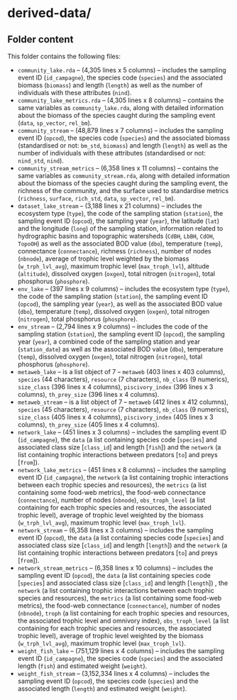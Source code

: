# derived-data/

## Folder content
This folder contains the following files:  
- `community_lake.rda` – (4,305 lines x 5 columns) – includes the sampling event ID (`id_campagne`), the species code (`species`) and the associated biomass (`biomass`) and length (`length`) as well as the number of individuals with these attributes (`nind`).  
- `community_lake_metrics.rda` – (4,305 lines x 8 columns) – contains the same variables as `community_lake.rda`, along with detailed information about the biomass of the species caught during the sampling event (`data`, `sp_vector`, `rel_bm`).  
- `community_stream` – (48,879 lines x 7 columns) – includes the sampling event ID (`opcod`), the species code (`species`) and the associated biomass (standardised or not: `bm_std`, `biomass`) and length (`length`) as well as the number of individuals with these attributes (standardised or not: `nind_std`, `nind`).  
- `community_stream_metrics` – (6,358 lines x 11 columns) – contains the same variables as `community_stream.rda`, along with detailed information about the biomass of the species caught during the sampling event, the richness of the community, and the surface used to standardise metrics (`richness`, `surface`, `rich_std`, `data`, `sp_vector`, `rel_bm`).  
- `dataset_lake_stream` – (3,188 lines x 21 columns) – includes the ecosystem type (`type`), the code of the sampling station (`station`), the sampling event ID (`opcod`), the sampling year (`year`), the latitude (`lat`) and the longitude (`long`) of the sampling station, information related to hydrographic basins and topographic watersheds (`CdBH`, `LbBH`, `CdOH`, `TopoOH`) as well as the associated BOD value (`dbo`), temperature (`temp`), connectance (`connectance`), richness (`richness`), number of nodes (`nbnode`), average of trophic level weighted by the biomass (`w_trph_lvl_avg`), maximum trophic level (`max_troph_lvl`), altitude (`altitude`), dissolved oxygen (`oxgen`), total nitrogen (`nitrogen`), total phosphorus (`phosphore`).  
- `env_lake` – (397 lines x 9 columns) – includes the ecosystem type (`type`), the code of the sampling station (`station`), the sampling event ID (`opcod`), the sampling year (`year`), as well as the associated BOD value (`dbo`), temperature (`temp`), dissolved oxygen (`oxgen`), total nitrogen (`nitrogen`), total phosphorus (`phosphore`).  
- `env_stream` – (2,794 lines x 9 columns) – includes the code of the sampling station (`station`), the sampling event ID (`opcod`), the sampling year (`year`), a combined code of the sampling station and year (`station_date`) as well as the associated BOD value (`dbo`), temperature (`temp`), dissolved oxygen (`oxgen`), total nitrogen (`nitrogen`), total phosphorus (`phosphore`).  
- `metaweb_lake` – is a list object of 7 – `metaweb` (403 lines x 403 columns), `species` (44 characters), `resource` (7 characters), `nb_class` (9 numerics), `size_class` (396 lines x 4 columns), `piscivory_index` (396 lines x 3 columns), `th_prey_size` (396 lines x 4 columns).  
- `metaweb_stream` – is a list object of 7 – `metaweb` (412 lines x 412 columns), `species` (45 characters), `resource` (7 characters), `nb_class` (9 numerics), `size_class` (405 lines x 4 columns), `piscivory_index` (405 lines x 3 columns), `th_prey_size` (405 lines x 4 columns).  
- `network_lake` – (451 lines x 3 columns) – includes the sampling event ID (`id_campagne`), the `data` (a list containing species code [`species`] and associated class size [`class_id`] and length [`fish`]) and the `network` (a list containing trophic interactions between predators [`to`] and preys [`from`]).  
- `network_lake_metrics` – (451 lines x 8 columns) – includes the sampling event ID (`id_campagne`), the `network` (a list containing trophic interactions between each trophic species and resources), the `metrics` (a list containing some food-web metrics), the food-web connectance (`connectance`), number of nodes (`nbnode`), `obs_troph_level` (a list containing for each trophic species and resources, the associated trophic level), average of trophic level weighted by the biomass (`w_trph_lvl_avg`), maximum trophic level (`max_troph_lvl`).  
- `network_stream` – (6,358 lines x 3 columns) – includes the sampling event ID (`opcod`), the `data` (a list containing species code [`species`] and associated class size [`class_id`] and length [`length`]) and the `network` (a list containing trophic interactions between predators [`to`] and preys [`from`]).  
- `network_stream_metrics` – (6,358 lines x 10 columns) – includes the sampling event ID (`opcod`), the `data` (a list containing species code [`species`] and associated class size [`class_id`] and length [`length`]) , the `network` (a list containing trophic interactions between each trophic species and resources), the `metrics` (a list containing some food-web metrics), the food-web connectance (`connectance`), number of nodes (`nbnode`), `troph` (a list containing for each trophic species and resources, the associated trophic level and omnivory index), `obs_troph_level` (a list containing for each trophic species and resources, the associated trophic level), average of trophic level weighted by the biomass (`w_trph_lvl_avg`), maximum trophic level (`max_troph_lvl`).      
- `weight_fish_lake` – (751,129 lines x 4 columns) – includes the sampling event ID (`id_campagne`), the species code (`species`) and the associated length (`fish`) and estimated weight (`weight`).  
- `weight_fish_stream` – (3,152,334 lines x 4 columns) – includes the sampling event ID (`opcod`), the species code (`species`) and the associated length (`length`) and estimated weight (`weight`).  